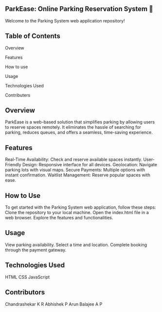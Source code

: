 ParkEase: Online Parking Reservation System 🚗
---------------------------------------------------------------------------------------------------------------------------------
Welcome to the Parking System web application repository!

Table of Contents
----------------------
Overview

Features

How to use

Usage

Technologies Used

Contributers

Overview
---------------------
ParkEase is a web-based solution that simplifies parking by allowing users to reserve spaces remotely. It eliminates the hassle of searching for parking, reduces queues, and offers a seamless, time-saving experience.

Features
------------
Real-Time Availability: Check and reserve available spaces instantly.
User-Friendly Design: Responsive interface for all devices.
Geolocation: Navigate parking lots with visual maps.
Secure Payments: Multiple options with instant confirmation.
Waitlist Management: Reserve popular spaces with ease.

How to Use
-----------------------------------------------------------------------------
To get started with the Parking System web application, follow these steps:
Clone the repository to your local machine.
Open the index.html file in a web browser.
Explore the features and functionalities.

Usage
---------------------------------------------------------------------------------------------------------------
View parking availability.
Select a time and location.
Complete booking through the payment gateway.

Technologies Used
--------------------
HTML
CSS
JavaScript

Contributors
---------------------
Chandrashekar K R
Abhishek P
Arun Balajee A P

